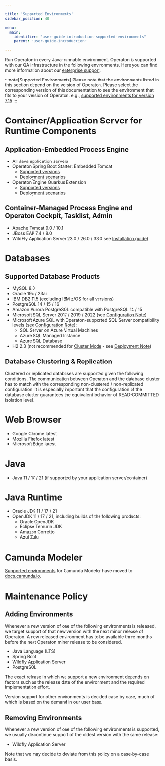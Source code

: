 ```yaml
---

title: 'Supported Environments'
sidebar_position: 40

menu:
  main:
    identifier: "user-guide-introduction-supported-environments"
    parent: "user-guide-introduction"

---
```



Run Operaton in every Java-runnable environment. Operaton is supported with our QA infrastructure in the following environments. Here you can find more information about our [enterprise support](http://camunda.com/platform-7/editions/).

:::note[Supported Environments]
  Please note that the environments listed in this section depend on the version of Operaton. Please select the corresponding version of this documentation to see the environment that fits to your version of Operaton. e.g., [supported environments for version 7.15](http://docs.camunda.org/7.15/guides/user-guide/#introduction-supported-environments)
:::


# Container/Application Server for Runtime Components

## Application-Embedded Process Engine

* All Java application servers
* Operaton Spring Boot Starter: Embedded Tomcat
  * [Supported versions](../user-guide/spring-boot-integration/version-compatibility.md)
  * [Deployment scenarios](../user-guide/spring-boot-integration/index.md#supported-deployment-scenarios)
* Operaton Engine Quarkus Extension
  * [Supported versions](../user-guide/quarkus-integration/version-compatibility.md)
  * [Deployment scenarios](../user-guide/quarkus-integration/index.md#supported-deployment-scenarios)

## Container-Managed Process Engine and Operaton Cockpit, Tasklist, Admin

* Apache Tomcat 9.0 / 10.1
* JBoss EAP 7.4 / 8.0
* WildFly Application Server 23.0 / 26.0 / 33.0
  see [Installation guide](../installation/full/was/manual-liberty.md))

# Databases

## Supported Database Products

* MySQL  8.0
* Oracle 19c / 23ai
* IBM DB2 11.5 (excluding IBM z/OS for all versions)
* PostgreSQL 14 / 15 / 16
* Amazon Aurora PostgreSQL compatible with PostgreSQL 14 / 15
* Microsoft SQL Server 2017 / 2019 / 2022 (see [Configuration Note](../user-guide/process-engine/database/mssql-configuration.md))
* Microsoft Azure SQL with Operaton-supported SQL Server compatibility levels
  (see [Configuration Note](../user-guide/process-engine/database/mssql-configuration.md#azure-sql-compatibility-levels-supported-by-camunda)):
  * SQL Server on Azure Virtual Machines
  * Azure SQL Managed Instance
  * Azure SQL Database
* H2 2.3 (not recommended for [Cluster Mode](../introduction/architecture.md#clustering-model) - see [Deployment Note](../user-guide/process-engine/deployments.md))

## Database Clustering & Replication

Clustered or replicated databases are supported given the following conditions. The communication between Operaton and the database cluster has to match with the corresponding non-clustered / non-replicated configuration. It is especially important that the configuration of the database cluster guarantees the equivalent behavior of READ-COMMITTED isolation level.


# Web Browser

* Google Chrome latest
* Mozilla Firefox latest
* Microsoft Edge latest


# Java

* Java 11 / 17 / 21 (if supported by your application server/container)


# Java Runtime

* Oracle JDK 11 / 17 / 21
* OpenJDK 11 / 17 / 21, including builds of the following products:
  * Oracle OpenJDK
  * Eclipse Temurin JDK
  * Amazon Corretto
  * Azul Zulu

# Camunda Modeler

[Supported environments](https://docs.camunda.io/docs/reference/supported-environments/#camunda-modeler) for Camunda Modeler have moved to [docs.camunda.io](https://docs.camunda.io/).

# Maintenance Policy

## Adding Environments

Whenever a new version of one of the following environments is released, we target support of that new version with the next minor release of Operaton. A new released environment has to be available three months before the next Operaton minor release to be considered.

* Java Language (LTS)
* Spring Boot
* Wildfly Application Server
* PostgreSQL

The exact release in which we support a new environment depends on factors such as the release date of the environment and the required implementation effort.

Version support for other environments is decided case by case, much of which is based on the demand in our user base.

## Removing Environments

Whenever a new version of one of the following environments is supported, we usually discontinue support of the oldest version with the same release:

* Wildfly Application Server

Note that we may decide to deviate from this policy on a case-by-case basis.
